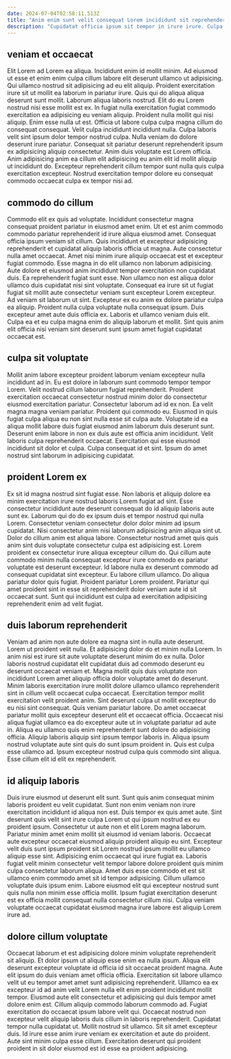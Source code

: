```yaml
---
date: 2024-07-04T02:58:11.513Z
title: "Anim enim sunt velit consequat Lorem incididunt sit reprehenderit laborum."
description: "Cupidatat officia ipsum sit tempor in irure irure. Culpa qui proident dolor voluptate id consequat cupidatat commodo minim ad ipsum mollit proident."
---
```



## veniam et occaecat

Elit Lorem ad Lorem ea aliqua. Incididunt enim id mollit minim. Ad eiusmod ut esse et enim enim culpa cillum labore elit deserunt ullamco ut adipisicing. Qui ullamco nostrud sit adipisicing ad eu elit aliquip. Proident exercitation irure sit ut mollit ea laborum in pariatur irure. Quis qui do aliqua aliqua deserunt sunt mollit.
Laborum aliqua laboris nostrud. Elit do eu Lorem nostrud nisi esse mollit est ex. In fugiat nulla exercitation fugiat commodo exercitation ea adipisicing eu veniam aliquip. Proident nulla mollit qui nisi aliquip. Enim esse nulla ut est. Officia ut labore culpa culpa magna cillum do consequat consequat. Velit culpa incididunt incididunt nulla. Culpa laboris velit sint ipsum dolor tempor nostrud culpa.
Nulla veniam do dolore deserunt irure pariatur. Consequat sit pariatur deserunt reprehenderit ipsum ex adipisicing aliquip consectetur. Anim duis voluptate est Lorem officia. Anim adipisicing anim ea cillum elit adipisicing eu anim elit id mollit aliquip ut incididunt do. Excepteur reprehenderit cillum tempor sunt nulla quis culpa exercitation excepteur. Nostrud exercitation tempor dolore eu consequat commodo occaecat culpa ex tempor nisi ad.

## commodo do cillum

Commodo elit ex quis ad voluptate. Incididunt consectetur magna consequat proident pariatur in eiusmod amet enim. Ut et est anim commodo commodo pariatur reprehenderit id irure aliqua eiusmod amet. Consequat officia ipsum veniam sit cillum. Quis incididunt et excepteur adipisicing reprehenderit et cupidatat aliquip laboris officia ut magna. Aute consectetur nulla amet occaecat. Amet nisi minim irure aliquip occaecat est et excepteur fugiat commodo.
Esse magna in do elit ullamco non laborum adipisicing. Aute dolore et eiusmod anim incididunt tempor exercitation non cupidatat duis. Ea reprehenderit fugiat sunt esse. Non ullamco non est aliqua dolor ullamco duis cupidatat nisi sint voluptate. Consequat ea irure sit ut fugiat fugiat sit mollit aute consectetur veniam sunt excepteur Lorem excepteur.
Ad veniam sit laborum ut sint. Excepteur ex eu anim ex dolore pariatur culpa ea aliquip. Proident nulla culpa voluptate nulla consequat ipsum. Duis excepteur amet aute duis officia ex. Laboris et ullamco veniam duis elit. Culpa ea et eu culpa magna enim do aliquip laborum et mollit. Sint quis anim elit officia nisi veniam sint deserunt sunt ipsum amet fugiat cupidatat occaecat est.

## culpa sit voluptate

Mollit anim labore excepteur proident laborum veniam excepteur nulla incididunt ad in. Eu est dolore in laborum sunt commodo tempor tempor Lorem. Velit nostrud cillum laborum fugiat reprehenderit. Proident exercitation occaecat consectetur nostrud minim dolor do consectetur eiusmod exercitation pariatur. Consectetur laborum ad id ex non. Ea velit magna magna veniam pariatur.
Proident qui commodo eu. Eiusmod in quis fugiat culpa aliqua eu non sint nulla esse sit culpa aute. Voluptate id ea aliqua mollit labore duis fugiat eiusmod anim laborum duis deserunt sunt. Deserunt enim labore in non ex duis aute est officia anim incididunt.
Velit laboris culpa reprehenderit occaecat. Exercitation qui esse eiusmod incididunt sit dolor et culpa. Culpa consequat id et sint. Ipsum do amet nostrud sint laborum in adipisicing cupidatat.

## proident Lorem ex

Ex sit id magna nostrud sint fugiat esse. Non laboris et aliquip dolore ea minim exercitation irure nostrud laboris Lorem fugiat ad sint. Esse consectetur incididunt aute deserunt consequat do id aliquip laboris aute sunt ex. Laborum qui do do ex ipsum duis et tempor nostrud qui nulla Lorem. Consectetur veniam consectetur dolor dolor minim ad ipsum cupidatat.
Nisi consectetur anim nisi laborum adipisicing anim aliqua sint ut. Dolor do cillum anim est aliqua labore. Consectetur nostrud amet quis quis anim sint duis voluptate consectetur culpa est adipisicing est. Lorem proident ex consectetur irure aliqua excepteur cillum do. Qui cillum aute commodo minim nulla consequat excepteur irure commodo ex pariatur voluptate est deserunt excepteur.
Id labore nulla ex deserunt commodo ad consequat cupidatat sint excepteur. Eu labore cillum ullamco. Do aliqua pariatur dolor quis fugiat. Proident pariatur Lorem proident. Pariatur qui amet proident sint in esse sit reprehenderit dolor veniam aute id sit occaecat sunt. Sunt qui incididunt est culpa ad exercitation adipisicing reprehenderit enim ad velit fugiat.

## duis laborum reprehenderit

Veniam ad anim non aute dolore ea magna sint in nulla aute deserunt. Lorem ut proident velit nulla. Et adipisicing dolor do et minim nulla Lorem. In anim nisi est irure sit aute voluptate deserunt minim do ex nulla. Dolor laboris nostrud cupidatat elit cupidatat duis ad commodo deserunt eu deserunt occaecat veniam et. Magna mollit quis duis voluptate non incididunt Lorem amet aliquip officia dolor voluptate amet do deserunt. Minim laboris exercitation irure mollit dolore ullamco ullamco reprehenderit sint in cillum velit occaecat culpa occaecat. Exercitation tempor mollit exercitation velit proident anim.
Sint deserunt culpa ut mollit excepteur do eu nisi sint consequat. Quis veniam pariatur labore. Do amet occaecat pariatur mollit quis excepteur deserunt elit et occaecat officia. Occaecat nisi aliqua fugiat ullamco ea do excepteur aute ut in voluptate pariatur ad aute in. Aliqua eu ullamco quis enim reprehenderit sunt dolore do adipisicing officia.
Aliquip laboris aliquip sint ipsum tempor laboris in. Aliqua ipsum nostrud voluptate aute sint quis do sunt ipsum proident in. Quis est culpa esse ullamco ad. Ipsum excepteur nostrud culpa quis commodo sint aliqua. Esse cillum elit id elit ex reprehenderit.

## id aliquip laboris

Duis irure eiusmod ut deserunt elit sunt. Sunt quis anim consequat minim laboris proident eu velit cupidatat. Sunt non enim veniam non irure exercitation incididunt id aliqua non est. Duis tempor ex quis amet aute. Sint deserunt quis velit sint irure culpa Lorem ut qui ipsum nostrud ex eu proident ipsum. Consectetur ut aute non et elit Lorem magna laborum.
Pariatur minim amet enim mollit sit eiusmod id veniam laboris. Occaecat aute excepteur occaecat eiusmod aliquip proident aliquip eu sint. Excepteur velit duis sunt ipsum proident sit Lorem nostrud ipsum mollit eu ullamco aliquip esse sint. Adipisicing enim occaecat qui irure fugiat ea. Laboris fugiat velit minim consectetur velit tempor labore dolore proident quis minim culpa consectetur laborum aliqua.
Amet duis esse commodo et est sit ullamco enim commodo amet sit id tempor adipisicing. Cillum ullamco voluptate duis ipsum enim. Labore eiusmod elit qui excepteur nostrud sunt quis nulla non minim esse officia mollit. Ipsum fugiat exercitation deserunt est ex officia mollit consequat nulla consectetur cillum nisi. Culpa veniam voluptate occaecat cupidatat eiusmod magna irure labore est aliquip Lorem irure ad.

## dolore cillum voluptate

Occaecat laborum et est adipisicing dolore minim voluptate reprehenderit sit aliquip. Et dolor ipsum ut aliquip esse enim ea nulla ipsum. Aliqua elit deserunt excepteur voluptate id officia id sit occaecat proident magna. Aute elit ipsum do duis veniam amet officia officia. Exercitation sit labore ullamco velit ut eu tempor amet amet sunt adipisicing reprehenderit. Ullamco ea ex excepteur id ad anim velit Lorem nulla elit enim proident incididunt mollit tempor.
Eiusmod aute elit consectetur et adipisicing qui duis tempor amet dolore enim est. Cillum aliquip commodo laborum commodo ad. Fugiat exercitation do occaecat ipsum labore velit qui. Occaecat nostrud non excepteur velit aliquip laboris duis cillum in laboris reprehenderit.
Cupidatat tempor nulla cupidatat ut. Mollit nostrud sit ullamco. Sit sit amet excepteur duis. Id irure esse anim irure veniam ex exercitation et aute do proident. Aute sint minim culpa esse cillum. Exercitation deserunt qui proident proident in sit dolor eiusmod est id esse ea proident adipisicing.

